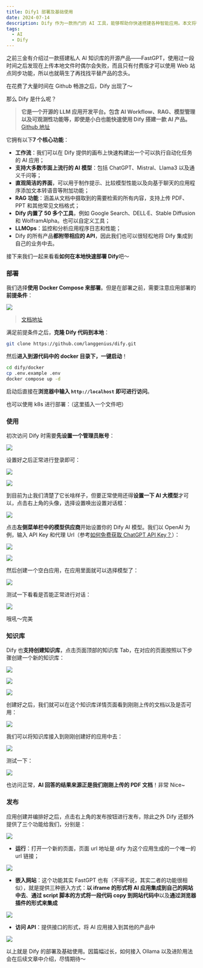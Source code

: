 ```yaml
---
title: Dify1 部署及基础使用
date: 2024-07-14
description: Dify 作为一款热门的 AI 工具，能够帮助你快速搭建各种智能应用。本文将带你从零开始，掌握 Dify 的基本用法，让你轻松踏入 AI 开发领域。
tags:
  - AI
  - Dify
---
```

之前三金有介绍过一款搭建私人 AI 知识库的开源产品——FastGPT，使用过一段时间之后发现在上传本地文件时偶尔会失败，而且只有付费版才可以使用 Web 站点同步功能，所以也就萌生了再找找平替产品的念头。

在花费了大量时间在 Github 畅游之后，Dify 出现了～

那么 Dify 是什么呢？

> **它是一个开源的 LLM 应用开发平台。包含 AI Workflow、RAG、模型管理以及可观测性功能等，即使是小白也能快速使用 Dify 搭建一款 AI 产品。&#xA;**[Github 地址](https://github.com/langgenius/dify)

它拥有以下**7 个核心功能**：

* **工作流**：我们可以在 Dify 提供的画布上快速构建出一个可以执行自动化任务的 AI 应用；
* **支持大多数市面上流行的 AI 模型**：包括 ChatGPT、Mistral、Llama3 以及通义千问等；
* **直观简洁的界面**，可以用于制作提示、比较模型性能以及向基于聊天的应用程序添加文本转语音等附加功能；
* **RAG 功能**：涵盖从文档中摄取到的需要检索的所有内容，支持上传 PDF、PPT 和其他常见文档格式；
* **Dify 内置了 50 多个工具**，例如 Google Search、DELL·E、Stable Diffusion 和 WolframAlpha。也可以自定义工具；
* **LLMOps**：监控和分析应用程序日志和性能；
* Dify 的所有产品**都附带相应的 API**，因此我们也可以很轻松地将 Dify 集成到自己的业务中去。

接下来我们一起来看看**如何在本地快速部署 Dify**吧～

### 部署

我们选择**使用 Docker Compose 来部署**。但是在部署之前，需要注意应用部署的**前提条件**：

![](assets/1720795355142.webp)

> [文档地址](https://docs.dify.ai/v/zh-hans/getting-started/install-self-hosted/docker-compose)

满足前提条件之后，**克隆 Dify 代码到本地**：

```bash
git clone https://github.com/langgenius/dify.git
```

然后**进入到源代码中的 docker 目录下，一键启动**！

```bash
cd dify/docker
cp .env.example .env
docker compose up -d
```

启动后直接在**浏览器中输入&#x20;****`http://localhost`****&#x20;即可进行访问**。

也可以使用 k8s 进行部署：（这里插入一个文件吧）

### 使用

初次访问 Dify 时需要**先设置一个管理员账号**：

![](assets/1720534522885.webp)

设置好之后正常进行登录即可：

![](assets/1720534573062.webp)

![](assets/1720795668944.webp)

到目前为止我们清楚了它长啥样子，但要正常使用还得**设置一下 AI 大模型**才可以，点击右上角的头像，选择设置唤出设置对话框：

![](assets/1720534884506.webp)

点击**左侧菜单栏中的模型供应商**开始设置你的 Dify AI 模型。我们以 OpenAI 为例，输入 API Key 和代理 Url（参考[如何免费获取 ChatGPT API Key？](https://mp.weixin.qq.com/s?__biz=MzUyODkwNTg3MA==\&mid=2247484170\&idx=1\&sn=8dae94674046265f0687cc2bdc0a535a\&chksm=fa6860ebcd1fe9fd25c7ce5f3ed7ca3dc0bfbb7812b4ec533ddc24a444a637ddeb6acc110ba5#rd)）：

![](assets/1720795862716.webp)

![](assets/1720534927925.webp)

然后创建一个空白应用，在应用里面就可以选择模型了：

![](assets/1720535011035.webp)

测试一下看看是否能正常进行对话：

![](assets/1720796424487.webp)

哦吼～完美

### 知识库

Dify 也**支持创建知识库**，点击页面顶部的知识库 Tab，在对应的页面按照以下步骤创建一个新的知识库：

![](assets/1720535582335.webp)

![](assets/1720535613296.webp)

![](assets/1720535638698.webp)

创建好之后，我们就可以在这个知识库详情页面看到刚刚上传的文档以及是否可用：

![](assets/1720535656098.webp)

我们可以将知识库接入到刚刚创建好的应用中去：

![](assets/1720535704877.webp)

测试一下：

![](assets/1720535771662.webp)

也访问正常，**AI 回答的结果来源正是我们刚刚上传的 PDF 文档**！非常 Nice\~

### 发布

应用创建并编排好之后，点击右上角的发布按钮进行发布，除此之外 Dify 还额外提供了三个功能给我们，分别是：

![](assets/1720797200256.webp)

* **运行**：打开一个新的页面，页面 url 地址是 dify 为这个应用生成的一个唯一的 url 链接；

![](assets/1720797238940.webp)

* **嵌入网站**：这个功能其实 FastGPT 也有（不得不说，其实二者的功能很相似），就是提供三种嵌入方式：**以 iframe 的形式将 AI 应用集成到自己的网站中去**、**通过 script 脚本的方式将一段代码 copy 到网站代码中**以及**通过浏览器插件的形式来集成**

![](assets/1720797281307.webp)

* **访问 API**：提供接口的形式，将 AI 应用接入到其他的产品中

![](assets/1720797295570.webp)

以上就是 Dify 的部署及基础使用。因篇幅过长，如何接入 Ollama 以及进阶用法会在后续文章中介绍，尽情期待～
